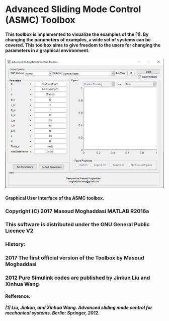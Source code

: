 # Advanced Sliding Mode Control (ASMC) Toolbox 

#### This toolbox is implemented to visualize the examples of the [1]. By changing the parameters of examples, a wide set of systems can be covered. This toolbox aims to give freedom to the users for changing the parameters in a graphical environment.


![plot](./Images/ToolboxGUI.png)
#### Graphical User Interface of tha ASMC toolbox.

### Copyright (C) 2017 Masoud Moghaddasi MATLAB R2016a
### This software is distributed under the GNU General Public Licence V2



### History:
###   2017  The first official version of the Toolbox by Masoud Moghaddasi
###   2012  Pure Simulink codes are published by Jinkun Liu and Xinhua Wang

####   Refference:
#####  [1] Liu, Jinkun, and Xinhua Wang. Advanced sliding mode control for mechanical systems. Berlin: Springer, 2012.

